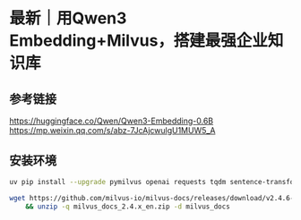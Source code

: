 # 最新｜用Qwen3 Embedding+Milvus，搭建最强企业知识库

## 参考链接
https://huggingface.co/Qwen/Qwen3-Embedding-0.6B
https://mp.weixin.qq.com/s/abz-7JcAjcwulgU1MUW5_A


## 安装环境

```bash
uv pip install --upgrade pymilvus openai requests tqdm sentence-transformers transformers "numpy<2" "httpx[socks]"

wget https://github.com/milvus-io/milvus-docs/releases/download/v2.4.6-preview/milvus_docs_2.4.x_en.zip \
    && unzip -q milvus_docs_2.4.x_en.zip -d milvus_docs
```
